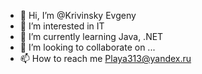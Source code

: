 - 👋 Hi, I’m @Krivinsky Evgeny
- 👀 I’m interested in IT
- 🌱 I’m currently learning Java, .NET
- 💞️ I’m looking to collaborate on ...
- 📫 How to reach me Playa313@yandex.ru

<!---
Krivinsky/Krivinsky is a ✨ special ✨ repository because its `README.md` (this file) appears on your GitHub profile.
You can click the Preview link to take a look at your changes.
--->
